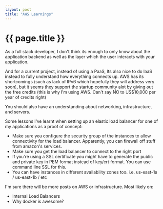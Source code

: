```yaml
---
layout: post
title: "AWS Learnings"
---
```


# {{ page.title }}

As a full stack developer, I don't think its enough to only know about the application backend as well as the layer which the user interacts with your application.

And for a current project, instead of using a PaaS, Its also nice to do IaaS instead to fully understand how everything connects up. AWS has its shortcomings (such as lack of IPv6 which hopefully they will address very soon), but it seems they support the startup community alot by giving out the free credits (this is why I'm using AWS. Can't say NO to US$10,000 per year of credits right)

You should also have an understanding about networking, infrastructure, and servers.

Some lessons I've learnt when setting up an elastic load balancer for one of my applications as a proof of concept:

* Make sure you configure the security group of the instances to allow connectivity for the load balancer. Apparently, you can firewall off stuff from amazon's services.
* Make sure you get the load balancer to connect to the right port
* If you're using a SSL certificate you might have to generate the public and private key in PEM format instead of key/crt format. You can use command line SSL for this.
* You can have instances in different availability zones too. i.e. us-east-1a / us-east-1b / etc

I'm sure there will be more posts on AWS or infrastructure. Most likely on:

* Internal Load Balancers
* Why docker is awesome?
